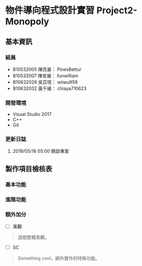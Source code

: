 # 物件導向程式設計實習 Project2-Monopoly

## 基本資訊
### 組員
* B10532005 陳亮豪： PinesBettur  
* B10532007 陳昱展： funwilliam  
* B10632026 吳苡瑄： wiiwu959  
* B10632032 黃千綾： chiaya710623

### 開發環境
* Visual Studio 2017
* C++
* Git

### 更新日誌
1. 2019/05/16 05:00 開啟專案

## 製作項目檢核表
### 基本功能

### 進階功能

### 額外加分
- [ ] 美觀
> 遊戲整體美觀。

- [ ] SC
> Something cool，額外實作的特殊功能。